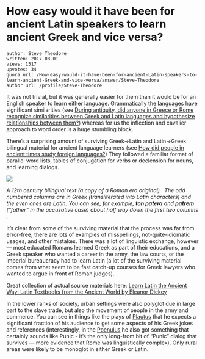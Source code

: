 # How easy would it have been for ancient Latin speakers to learn ancient Greek and vice versa?

	author: Steve Theodore
	written: 2017-08-01
	views: 1517
	upvotes: 34
	quora url: /How-easy-would-it-have-been-for-ancient-Latin-speakers-to-learn-ancient-Greek-and-vice-versa/answer/Steve-Theodore
	author url: /profile/Steve-Theodore


It was not trivial, but it was generally easier for them than it would be for an English speaker to learn either language. Grammatically the languages have significant similarities (see [During antiquity, did anyone in Greece or Rome recognize similarities between Greek and Latin languages and hypothesize relationships between them?](https://www.quora.com/During-antiquity-did-anyone-in-Greece-or-Rome-recognize-similarities-between-Greek-and-Latin-languages-and-hypothesize-relationships-between-them)) whereas for us the inflection and cavalier approach to word order is a huge stumbling block.

There’s a surprising amount of surviving Greek->Latin and Latin->Greek bilingual material for ancient language learners (see [How did people in ancient times study foreign languages?](https://www.quora.com/How-did-people-in-ancient-times-study-foreign-languages)) They followed a familiar format of parallel word lists, tables of conjugation for verbs or declension for nouns, and learning dialogs.

![](https://qph.fs.quoracdn.net/main-qimg-98385f38fb6bb0d71fb3e4a32ddbb86f)

_A 12th century bilingual text (a copy of a Roman era original) . The odd numbered columns are in Greek (transliterated into Latin characters) and the even ones are Latin. You can see, for example,_ ___ton patera___ _and_ ___patrem___ _(“father” in the accusative case) about half way down the first two columns ._ 

It’s clear from some of the surviving material that the process was far from error-free; there are lots of examples of misspellings, not-quite-idiomatic usages, and other mistakes. There was a lot of linguistic exchange, however — most educated Romans learned Greek as part of their educations, and a Greek speaker who wanted a career in the army, the law courts, or the imperial bureaucracy had to learn Latin (a lot of the surviving material comes from what seem to be fast catch-up courses for Greek lawyers who wanted to argue in front of Roman judges).

Great collection of actual source materials here: [Learn Latin the Ancient Way: Latin Textbooks from the Ancient World by Eleanor Dickey](http://amzn.to/2uWZGXU)

In the lower ranks of society, urban settings were also polyglot due in large part to the slave trade, but also the movement of people in the army and commerce. You can see in things like the plays of [Plautus](https://en.wikipedia.org/wiki/Plautus#Understanding_of_Greek_by_Plautus.27_audience) that he expects a significant fraction of his audience to get some aspects of his Greek jokes and references (interestingly, in the [Poenulus](http://www.perseus.tufts.edu/hopper/text?doc=Perseus%3Atext%3A1999.02.0106%3Aact%3D5%3Ascene%3D1) he also got something that certainly sounds like Punic - it’s the only long-from bit of “Punic” dialog that survives — more evidence that Rome was linguistically complex). Only rural areas were likely to be monoglot in either Greek or Latin.

